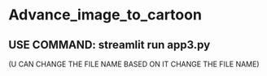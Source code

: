 # Advance_image_to_cartoon

 ## USE COMMAND: streamlit run app3.py
 (U CAN CHANGE THE FILE NAME BASED ON IT CHANGE THE FILE NAME)
